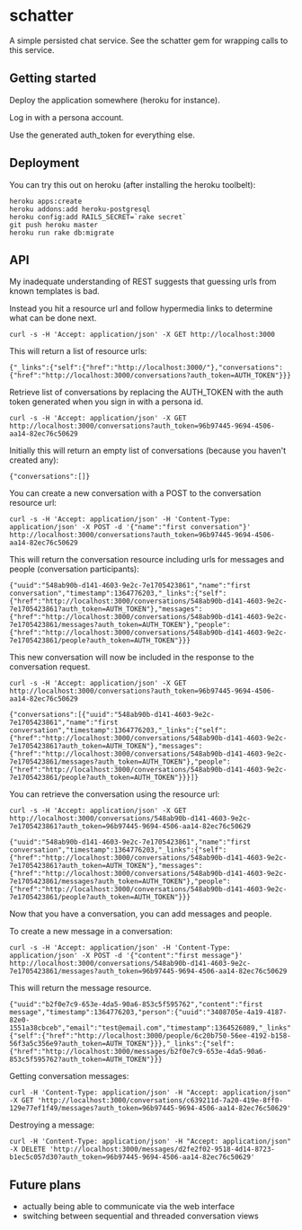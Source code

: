# schatter

A simple persisted chat service.  See the schatter gem for wrapping calls to this service.

## Getting started

Deploy the application somewhere (heroku for instance).

Log in with a persona account.

Use the generated auth_token for everything else.

## Deployment

You can try this out on heroku (after installing the heroku toolbelt):

    heroku apps:create
    heroku addons:add heroku-postgresql
    heroku config:add RAILS_SECRET=`rake secret`
    git push heroku master
    heroku run rake db:migrate

## API

My inadequate understanding of REST suggests that guessing urls from known templates is bad.

Instead you hit a resource url and follow hypermedia links to determine what can be done next.

    curl -s -H 'Accept: application/json' -X GET http://localhost:3000

This will return a list of resource urls:

    {"_links":{"self":{"href":"http://localhost:3000/"},"conversations":{"href":"http://localhost:3000/conversations?auth_token=AUTH_TOKEN"}}}

Retrieve list of conversations by replacing the AUTH_TOKEN with the auth token generated when you sign in with a persona id.

    curl -s -H 'Accept: application/json' -X GET http://localhost:3000/conversations?auth_token=96b97445-9694-4506-aa14-82ec76c50629

Initially this will return an empty list of conversations (because you haven't created any):

    {"conversations":[]}

You can create a new conversation with a POST to the conversation resource url:

    curl -s -H 'Accept: application/json' -H 'Content-Type: application/json' -X POST -d '{"name":"first conversation"}' http://localhost:3000/conversations?auth_token=96b97445-9694-4506-aa14-82ec76c50629

This will return the conversation resource including urls for messages and people (conversation participants):

    {"uuid":"548ab90b-d141-4603-9e2c-7e1705423861","name":"first conversation","timestamp":1364776203,"_links":{"self":{"href":"http://localhost:3000/conversations/548ab90b-d141-4603-9e2c-7e1705423861?auth_token=AUTH_TOKEN"},"messages":{"href":"http://localhost:3000/conversations/548ab90b-d141-4603-9e2c-7e1705423861/messages?auth_token=AUTH_TOKEN"},"people":{"href":"http://localhost:3000/conversations/548ab90b-d141-4603-9e2c-7e1705423861/people?auth_token=AUTH_TOKEN"}}}

This new conversation will now be included in the response to the conversation request.

    curl -s -H 'Accept: application/json' -X GET http://localhost:3000/conversations?auth_token=96b97445-9694-4506-aa14-82ec76c50629

    {"conversations":[{"uuid":"548ab90b-d141-4603-9e2c-7e1705423861","name":"first conversation","timestamp":1364776203,"_links":{"self":{"href":"http://localhost:3000/conversations/548ab90b-d141-4603-9e2c-7e1705423861?auth_token=AUTH_TOKEN"},"messages":{"href":"http://localhost:3000/conversations/548ab90b-d141-4603-9e2c-7e1705423861/messages?auth_token=AUTH_TOKEN"},"people":{"href":"http://localhost:3000/conversations/548ab90b-d141-4603-9e2c-7e1705423861/people?auth_token=AUTH_TOKEN"}}}]}

You can retrieve the conversation using the resource url:

    curl -s -H 'Accept: application/json' -X GET http://localhost:3000/conversations/548ab90b-d141-4603-9e2c-7e1705423861?auth_token=96b97445-9694-4506-aa14-82ec76c50629

    {"uuid":"548ab90b-d141-4603-9e2c-7e1705423861","name":"first conversation","timestamp":1364776203,"_links":{"self":{"href":"http://localhost:3000/conversations/548ab90b-d141-4603-9e2c-7e1705423861?auth_token=AUTH_TOKEN"},"messages":{"href":"http://localhost:3000/conversations/548ab90b-d141-4603-9e2c-7e1705423861/messages?auth_token=AUTH_TOKEN"},"people":{"href":"http://localhost:3000/conversations/548ab90b-d141-4603-9e2c-7e1705423861/people?auth_token=AUTH_TOKEN"}}}

Now that you have a conversation, you can add messages and people.

To create a new message in a conversation:

    curl -s -H 'Accept: application/json' -H 'Content-Type: application/json' -X POST -d '{"content":"first message"}' http://localhost:3000/conversations/548ab90b-d141-4603-9e2c-7e1705423861/messages?auth_token=96b97445-9694-4506-aa14-82ec76c50629

This will return the message resource.

    {"uuid":"b2f0e7c9-653e-4da5-90a6-853c5f595762","content":"first message","timestamp":1364776203,"person":{"uuid":"3408705e-4a19-4187-82e0-1551a38cbceb","email":"test@email.com","timestamp":1364526089,"_links":{"self":{"href":"http://localhost:3000/people/6c20b750-56ee-4192-b158-56f3a5c356e9?auth_token=AUTH_TOKEN"}}},"_links":{"self":{"href":"http://localhost:3000/messages/b2f0e7c9-653e-4da5-90a6-853c5f595762?auth_token=AUTH_TOKEN"}}}

Getting conversation messages:

    curl -H 'Content-Type: application/json' -H "Accept: application/json" -X GET 'http://localhost:3000/conversations/c639211d-7a20-419e-8ff0-129e77ef1f49/messages?auth_token=96b97445-9694-4506-aa14-82ec76c50629'

Destroying a message:

    curl -H 'Content-Type: application/json' -H "Accept: application/json" -X DELETE 'http://localhost:3000/messages/d2fe2f02-9518-4d14-8723-b1ec5c057d30?auth_token=96b97445-9694-4506-aa14-82ec76c50629'

## Future plans

* actually being able to communicate via the web interface
* switching between sequential and threaded conversation views

